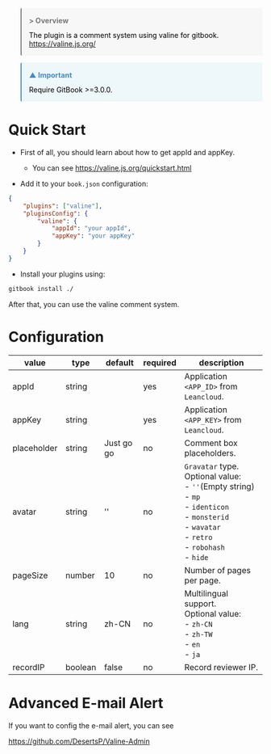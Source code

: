 <blockquote style="background-color: #f7f7f7; border-left-color: #777777;border-radius: 3px; padding: 5px 15px 15px 15px;">
<b style="color: #777777; padding-left: 0px; line-height:40px">>&nbsp;Overview</b><br/>
<div style="padding-left: 0px; color: #000000; word-wrap: break-word;">
The plugin is a comment system using valine for gitbook.<br/>
<a href="https://valine.js.org/">https://valine.js.org/</a><br/>
</div></blockquote>

<blockquote style="background-color: #eef7fa; border-left-color: #428bca;border-radius: 3px; padding: 5px 15px 15px 15px;">
<b style="color: #428bca; padding-left: 0px; line-height:40px">▲&nbsp;Important</b><br/>
<div style="padding-left: 0px; color: #000000; word-wrap: break-word;">
Require GitBook >=3.0.0.<br/>
</div></blockquote>

# Quick Start

- First of all, you should learn about how to get appId and appKey.
  - You can see https://valine.js.org/quickstart.html

- Add it to your `book.json` configuration:

```json
{
    "plugins": ["valine"],
    "pluginsConfig": {
        "valine": {
			"appId": "your appId",
			"appKey": "your appKey"
		}
    }
}
```

- Install your plugins using:

```bash
gitbook install ./
```

After that, you can use the valine comment system.

# Configuration

| value       | type    | default    | required | description                                                  |
| ----------- | ------- | ---------- | -------- | ------------------------------------------------------------ |
| appId       | string  |            | yes      | Application `<APP_ID>` from `Leancloud`.                     |
| appKey      | string  |            | yes      | Application `<APP_KEY>` from `Leancloud`.                    |
| placeholder | string  | Just go go | no       | Comment box placeholders.                                    |
| avatar      | string  | ''         | no       | `Gravatar` type.<br/>Optional value:<br/>- `''`(Empty string) <br/>- `mp`<br/>- `identicon`<br/>- `monsterid`<br/>- `wavatar`<br/>- `retro` <br/>- `robohash`<br/>- `hide` |
| pageSize    | number  | 10         | no       | Number of pages per page.                                    |
| lang        | string  | zh-CN      | no       | Multilingual support.<br/>Optional value:<br/>- `zh-CN` <br/>- `zh-TW`<br/>- `en`<br/>- `ja` |
| recordIP    | boolean | false      | no       | Record reviewer IP.                                          |

# Advanced E-mail Alert

If you want to config the e-mail alert, you can see

https://github.com/DesertsP/Valine-Admin